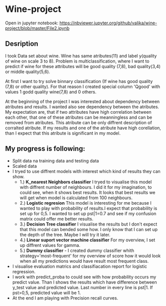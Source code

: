 # Wine-project

Open in jupyter notebook: https://nbviewer.jupyter.org/github/valika/wine-project/blob/master/File2.ipynb

## Desription
I took Data set about wine. Wine has same atributes(11) and label y(quality of wine on scale 3 to 8). Problem is multiclassification, where I want to predict if wine for these attributes will be good quality (7,8), bad quality(3,4) or middle quality(5,6). 


At first I want to try solve binnary classification (If wine has good quality (7,8) or other quality). For that reason I created special column 'Qgood' with values 1 godd quality wine(7,8) and 0 others. 


At the beginning of the project I was interested about dependency between atributes and results. I wanted also see dependency between the atributes. My expectation are, that if two attributes have high correlation between each other, that one of these atributes can be meanningless and can be removed from atributes. This atribute can be only diffrent description of corralted atribute. If my results and one of the atribute have high corellation, than I expect that this atribute is significant in my model. 


## My progress is following:
* Split data na training data and testing data
* Scaled data
* I tryed to use diffrent models with interest which kind of results they can show. 
   * 1.) **K_nearest Neighbors classifier** I tryed to visualise this model with diffrent number of neighbours. I did it for my imagination, to could see, when it shows best results. It looks that best results we will get when model is calculated from 100 neighbours. 
   * 2.) **Logistic regresion** This model is interesting for me because I wanted to play with probability of results.I expect that probability is set up for 0,5. I wanted to set up pst|1=0.7 and see if my confusion matrix could offer me better results. 
   * 3.) **Decision Tree classifier** I visualise the results but I don't expect that this model can bended some how. I only know that I can set up the depth of the tree. Maybe I will try it later. 
   * 4.) **Linear suport vector machine classifier** For my overview, I set up diffrent values for gamma.
   * 5.) **Dummy classifier** - I created dummy classifier whith strategy='most-frequent' for my overview of score how it would look when all my predictions would have result most frequent class.  
*  I visualise evaluation matrics and classifiacation report for logistic regression. 
* I work with predict_proba to could see with how probability occurs my predict value. Than I shows the results which have difference between y_test value and predicted value. Last number in every line is pst|1. If pst>0,5, predicted value will be 1. 
* At the end I am playing with Precision recall curves. 
